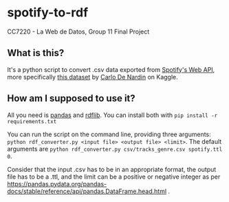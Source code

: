 # spotify-to-rdf

CC7220 - La Web de Datos, Group 11 Final Project

## What is this?

It's a python script to convert .csv data exported from [Spotify's Web API](https://developer.spotify.com/documentation/web-api/), more specifically [this dataset](https://www.kaggle.com/datasets/carlodenardin/spotifydv) by [Carlo De Nardin](https://www.kaggle.com/carlodenardin) on Kaggle.

## How am I supposed to use it?

All you need is [pandas](https://pandas.pydata.org/) and [rdflib](https://rdflib.readthedocs.io/en/stable/). You can install both with `pip install -r requirements.txt`

You can run the script on the command line, providing three arguments: `python rdf_converter.py <input file> <output file> <limit>`. The default arguments are `python rdf_converter.py csv/tracks_genre.csv spotify.ttl 0`.

Consider that the input .csv has to be in an appropriate format, the output file has to be a .ttl, and the limit can be a positive or negative integer as per https://pandas.pydata.org/pandas-docs/stable/reference/api/pandas.DataFrame.head.html .
